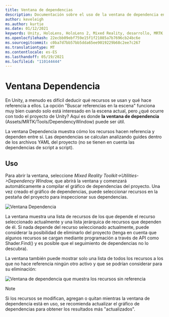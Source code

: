 ```yaml
---
title: Ventana de dependencias
description: Documentación sobre el uso de la ventana de dependencia en MRTK
author: keveleigh
ms.author: kurtie
ms.date: 01/12/2021
keywords: Unity, HoloLens, HoloLens 2, Mixed Reality, desarrollo, MRTK
ms.openlocfilehash: 22ecbb09ebf759e15f1f21085a7b7696cb24bc6e
ms.sourcegitcommit: c0ba7d7bb57bb5dda65ee9019229b68c2ee7c267
ms.translationtype: MT
ms.contentlocale: es-ES
ms.lasthandoff: 05/19/2021
ms.locfileid: "110144444"
---
```

# <a name="dependency-window"></a>Ventana Dependencia

En Unity, a menudo es difícil deducir qué recursos se usan y qué hace referencia a ellos. La opción "Buscar referencias en la escena" funciona muy bien cuando solo está interesado en la escena actual, pero ¿qué ocurre con todo el proyecto de Unity? Aquí es donde **la ventana de dependencia** (Assets/MRTK/Tools/DependencyWindow) puede ser útil.

La ventana Dependencia muestra cómo los recursos hacen referencia y dependen entre sí. Las dependencias se calculan analizando guides dentro de los archivos YAML del proyecto (no se tienen en cuenta las dependencias de script a script).

## <a name="usage"></a>Uso

Para abrir la ventana, seleccione *Mixed Reality Toolkit->Utilities->Dependency Window,* que abrirá la ventana y comenzará automáticamente a compilar el gráfico de dependencias del proyecto. Una vez creado el gráfico de dependencias, puede seleccionar recursos en la pestaña del proyecto para inspeccionar sus dependencias.

![Ventana Dependencia](../images/dependency-window/MRTK_Dependency_Window.png)

La ventana muestra una lista de recursos de los que depende el recurso seleccionado actualmente y una lista jerárquica de recursos que dependen de él. Si nada depende del recurso seleccionado actualmente, puede considerar la posibilidad de eliminarlo del proyecto (tenga en cuenta que algunos recursos se cargan mediante programación a través de API como Shader.Find() y es posible que el seguimiento de dependencias no lo descubra).

La ventana también puede mostrar solo una lista de todos los recursos a los que no hace referencia ningún otro activo y que se podrían considerar para su eliminación:

![Ventana de dependencia que muestra los recursos sin referencia](../images/dependency-window/MRTK_Dependency_Window_Unreferenced.png)

> [!NOTE]
> Si los recursos se modifican, agregan o quitan mientras la ventana de dependencia está en uso, se recomienda actualizar el gráfico de dependencias para obtener los resultados más "actualizados".
